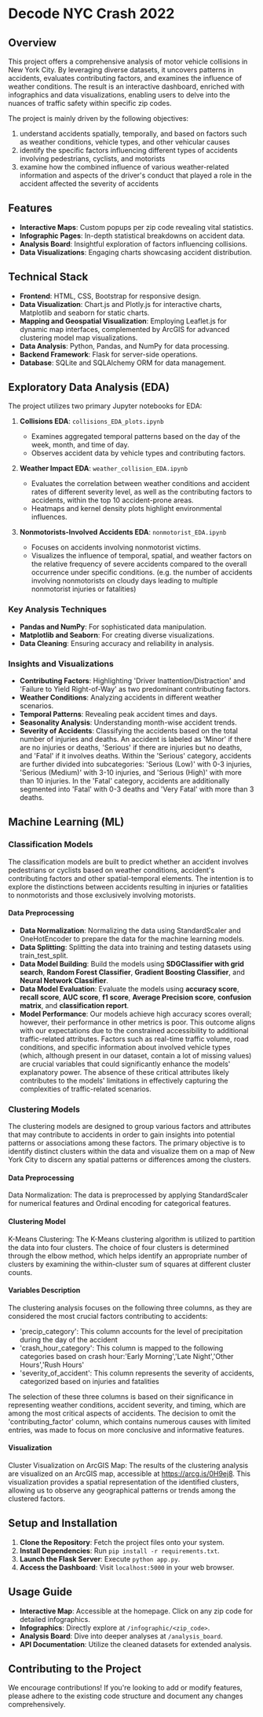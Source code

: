 # Decode NYC Crash 2022 

## Overview
This project offers a comprehensive analysis of motor vehicle collisions in New York City. By leveraging diverse datasets, it uncovers patterns in accidents, evaluates contributing factors, and examines the influence of weather conditions. The result is an interactive dashboard, enriched with infographics and data visualizations, enabling users to delve into the nuances of traffic safety within specific zip codes.

The project is mainly driven by the following objectives:
1. understand accidents spatially, temporally, and based on factors such as weather conditions, vehicle types, and other vehicular causes
2. identify the specific factors influencing different types of accidents involving pedestrians, cyclists, and motorists
3. examine how the combined influence of various weather-related information and aspects of the driver's conduct that played a role in the accident affected the severity of accidents



## Features
- **Interactive Maps**: Custom popups per zip code revealing vital statistics.
- **Infographic Pages**: In-depth statistical breakdowns on accident data.
- **Analysis Board**: Insightful exploration of factors influencing collisions.
- **Data Visualizations**: Engaging charts showcasing accident distribution.

## Technical Stack
- **Frontend**: HTML, CSS, Bootstrap for responsive design.
- **Data Visualization**: Chart.js and Plotly.js for interactive charts, Matplotlib and seaborn for static charts.  
- **Mapping and Geospatial Visualization**: Employing Leaflet.js for dynamic map interfaces, complemented by ArcGIS for advanced clustering model map visualizations.
- **Data Analysis**: Python, Pandas, and NumPy for data processing.
- **Backend Framework**: Flask for server-side operations.
- **Database**: SQLite and SQLAlchemy ORM for data management.

## Exploratory Data Analysis (EDA)
The project utilizes two primary Jupyter notebooks for EDA:

1. **Collisions EDA**: `collisions_EDA_plots.ipynb`
   - Examines aggregated temporal patterns based on the day of the week, month, and time of day.
   - Observes accident data by vehicle types and contributing factors.

2. **Weather Impact EDA**: `weather_collision_EDA.ipynb`
   - Evaluates the correlation between weather conditions and accident rates of different severity level, as well as the contributing factors to accidents, within the top 10 accident-prone areas.
   - Heatmaps and kernel density plots highlight environmental influences.

3. **Nonmotorists-Involved Accidents EDA**: `nonmotorist_EDA.ipynb`
   - Focuses on accidents involving nonmotorist victims.
   - Visualizes the influence of temporal, spatial, and weather factors on the relative frequency of severe accidents compared to the overall occurrence under specific conditions. (e.g. the number of accidents involving nonmotorists on cloudy days leading to multiple nonmotorist injuries or fatalities)


### Key Analysis Techniques
- **Pandas and NumPy**: For sophisticated data manipulation.
- **Matplotlib and Seaborn**: For creating diverse visualizations.
- **Data Cleaning**: Ensuring accuracy and reliability in analysis.

### Insights and Visualizations
- **Contributing Factors**: Highlighting 'Driver Inattention/Distraction' and 'Failure to Yield Right-of-Way' as two predominant contributing factors.
- **Weather Conditions**: Analyzing accidents in different weather scenarios.
- **Temporal Patterns**: Revealing peak accident times and days.
- **Seasonality Analysis**: Understanding month-wise accident trends.
- **Severity of Accidents**: Classifying the accidents based on the total number of injuries and deaths. An accident is labeled as 'Minor' if there are no injuries or deaths, 'Serious' if there are injuries but no deaths, and 'Fatal' if it involves deaths. Within the 'Serious' category, accidents are further divided into subcategories: 'Serious (Low)' with 0-3 injuries, 'Serious (Medium)' with 3-10 injuries, and 'Serious (High)' with more than 10 injuries. In the 'Fatal' category, accidents are additionally segmented into 'Fatal' with 0-3 deaths and 'Very Fatal' with more than 3 deaths.

## Machine Learning (ML) 

### Classification Models
The classification models are built to predict whether an accident involves pedestrians or cyclists based on weather conditions, accident's contributing factors and other spatial-temporal elements. The intention is to explore the distinctions between accidents resulting in injuries or fatalities to nonmotorists and those exclusively involving motorists.

#### Data Preprocessing
- **Data Normalization**: Normalizing the data using StandardScaler and OneHotEncoder to prepare the data for the machine learning models.
- **Data Splitting**: Splitting the data into training and testing datasets using train_test_split.
- **Data Model Building**: Build the models using **SDGClassifier with grid search**, **Random Forest Classifier**, **Gradient Boosting Classifier**, and **Neural Network Classifier**. 
- **Data Model Evaluation**: Evaluate the models using **accuracy score**, **recall score**, **AUC score**, **f1 score**, **Average Precision score**, **confusion matrix**, and **classification report**.
- **Model Performance**: Our models achieve high accuracy scores overall; however, their performance in other metrics is poor. This outcome aligns with our expectations due to the constrained accessibility to additional traffic-related attributes. Factors such as real-time traffic volume, road conditions, and specific information about involved vehicle types (which, although present in our dataset, contain a lot of missing values) are crucial variables that could significantly enhance the models' explanatory power. The absence of these critical attributes likely contributes to the models' limitations in effectively capturing the complexities of traffic-related scenarios.


### Clustering Models
The clustering models are designed to group various factors and attributes that may contribute to accidents in order to gain insights into potential patterns or associations among these factors. The primary objective is to identify distinct clusters within the data and visualize them on a map of New York City to discern any spatial patterns or differences among the clusters.

#### Data Preprocessing
Data Normalization: The data is preprocessed by applying StandardScaler for numerical features and Ordinal encoding for categorical features.

#### Clustering Model
K-Means Clustering: The K-Means clustering algorithm is utilized to partition the data into four clusters. The choice of four clusters is determined through the elbow method, which helps identify an appropriate number of clusters by examining the within-cluster sum of squares at different cluster counts.

#### Variables Description
The clustering analysis focuses on the following three columns, as they are considered the most crucial factors contributing to accidents:

- 'precip_category': This column accounts for the level of precipitation during the day of the accident
- 'crash_hour_category': This column is mapped to the following categories based on crash hour:'Early Morning','Late Night','Other Hours','Rush Hours'
- 'severity_of_accident': This column represents the severity of accidents, categorized based on injuries and fatalities

The selection of these three columns is based on their significance in representing weather conditions, accident severity, and timing, which are among the most critical aspects of accidents. The decision to omit the 'contributing_factor' column, which contains numerous causes with limited entries, was made to focus on more conclusive and informative features.

#### Visualization
Cluster Visualization on ArcGIS Map: The results of the clustering analysis are visualized on an ArcGIS map, accessible at https://arcg.is/0H9ej8. This visualization provides a spatial representation of the identified clusters, allowing us to observe any geographical patterns or trends among the clustered factors.

## Setup and Installation
1. **Clone the Repository**: Fetch the project files onto your system.
2. **Install Dependencies**: Run `pip install -r requirements.txt`.
3. **Launch the Flask Server**: Execute `python app.py`.
4. **Access the Dashboard**: Visit `localhost:5000` in your web browser.

## Usage Guide
- **Interactive Map**: Accessible at the homepage. Click on any zip code for detailed infographics.
- **Infographics**: Directly explore at `/infographic/<zip_code>`.
- **Analysis Board**: Dive into deeper analyses at `/analysis_board`.
- **API Documentation**: Utilize the cleaned datasets for extended analysis.

## Contributing to the Project
We encourage contributions! If you're looking to add or modify features, please adhere to the existing code structure and document any changes comprehensively.
